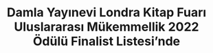 ---
order: 5
title:  "Damla Yayınevi Londra Kitap Fuarı Uluslararası Mükemmellik 2022 Ödülü Finalist Listesi’nde"
img: "/assets/images/slides/5.jpg"
mobile-img: "/assets/images/slides/5m.jpg"
href: "londra-fuari-finalist-listesi"
target: "" # _blank
---